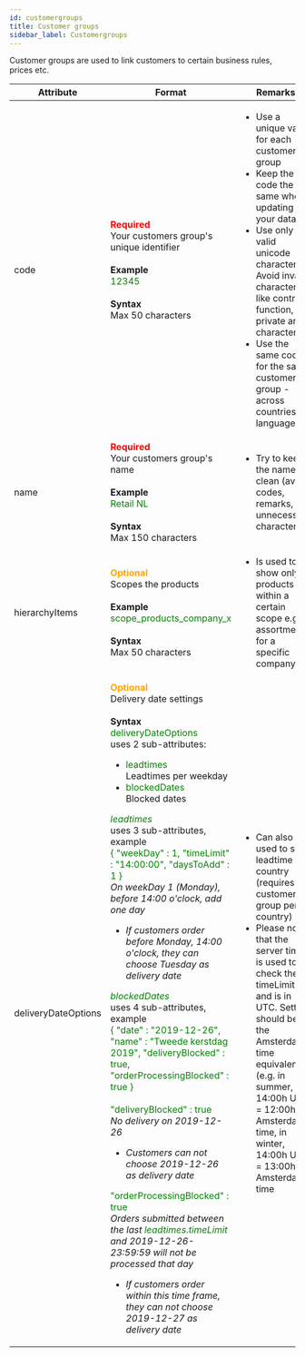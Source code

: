 ```yaml
---
id: customergroups
title: Customer groups
sidebar_label: Customergroups
---
```


Customer groups are used to link customers to certain business rules, prices etc.

| Attribute | Format | Remarks |
| --- | --- | --- |
| <a name="code"></a>code | <span style="color:red">**Required** </span> <br />Your customers group's unique identifier <br /><br />**Example** <br /> <span style="color:green">12345</span><br /><br /> **Syntax** <br /> Max 50 characters |<ul><li>Use a unique value for each customer group</li><li>Keep the code the same when updating your data</li><li>Use only valid unicode characters. Avoid invalid characters like control, function, or private area characters</li><li>Use the same code for the same customer group - across countries or languages</li></ul> |
| <a name="name"></a>name | <span style="color:red">**Required** </span> <br />Your customers group's name<br /><br />**Example** <br /> <span style="color:green">Retail NL</span><br /><br /> **Syntax** <br /> Max 150 characters |<ul><li>Try to keep the name clean (avoid codes, remarks, unnecessary characters)</li></ul> |
| <a name="hierarchyItems"></a>hierarchyItems | <span style="color:orange">**Optional** </span> <br />Scopes the products<br /><br />**Example** <br /> <span style="color:green">scope_products_company_x</span><br /><br /> **Syntax** <br /> Max 50 characters |<ul><li>Is used to show only products within a certain scope e.g. assortment for a specific company</li></ul> |
| <a name="deliveryDateOptions"></a>deliveryDateOptions | <span style="color:orange">**Optional** </span> <br />Delivery date settings <br /><br />  **Syntax** <br /> <span style="color:green">deliveryDateOptions</span><br/> uses 2 sub-attributes:<ul><li><span style="color:green">leadtimes</span><br/>Leadtimes per weekday</li><li><span style="color:green">blockedDates</span><br/>Blocked dates</li></ul><span style="color:green">_leadtimes_</span><br/>uses 3 sub-attributes, example<br><span style="color:green">{ "weekDay" : 1, "timeLimit" : "14:00:00", "daysToAdd" : 1 }</span><br/>_On weekDay 1 (Monday), before 14:00 o'clock, add one day_<ul><li>_If customers order before Monday, 14:00 o'clock, they can choose Tuesday as delivery date_</li></ul></li><span style="color:green">_blockedDates_</span><br/>uses 4 sub-attributes, example<br><span style="color:green">{ "date" : "2019-12-26", "name" : "Tweede kerstdag 2019", "deliveryBlocked" : true, "orderProcessingBlocked" : true }</span><br/><br/><span style="color:green">"deliveryBlocked" : true</span><br/>_No delivery on 2019-12-26_<ul><li> _Customers can not choose 2019-12-26 as delivery date_</li></ul><span style="color:green">"orderProcessingBlocked" : true</span><br/>_Orders submitted between the last <span style="color:green">leadtimes.timeLimit</span> and 2019-12-26-23:59:59 will not be processed that day_ <ul><li>_If customers order within this time frame, they can not choose 2019-12-27 as delivery date_ </li></ul></li></ul>|<ul><li>Can also be used to set a leadtime per country (requires a customer group per country)</li><li>Please note that the server time is used to check the timeLimit and is in UTC. Setting should be the Amsterdam time equivalent (e.g. in summer, 14:00h UTC = 12:00h Amsterdam time, in winter, 14:00h UTC = 13:00h Amsterdam time</li><ul>|